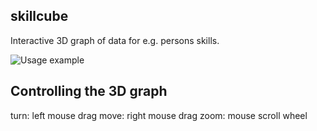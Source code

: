 ## skillcube
Interactive 3D graph of data for e.g. persons skills.

![Usage example](docs/3Dgraph.gif)

## Controlling the 3D graph

turn: left mouse drag
move: right mouse drag
zoom: mouse scroll wheel

